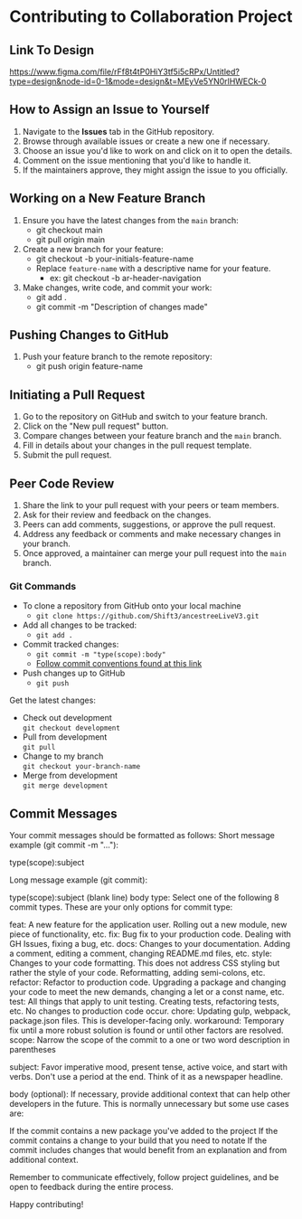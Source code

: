 # Contributing to Collaboration Project

## Link To Design
https://www.figma.com/file/rFf8t4tP0HiY3tf5i5cRPx/Untitled?type=design&node-id=0-1&mode=design&t=MEyVe5YN0rlHWECk-0


## How to Assign an Issue to Yourself

1. Navigate to the **Issues** tab in the GitHub repository.
2. Browse through available issues or create a new one if necessary.
3. Choose an issue you'd like to work on and click on it to open the details.
4. Comment on the issue mentioning that you'd like to handle it.
5. If the maintainers approve, they might assign the issue to you officially.

## Working on a New Feature Branch

1. Ensure you have the latest changes from the `main` branch:
    - git checkout main
    - git pull origin main
2. Create a new branch for your feature:
    - git checkout -b your-initials-feature-name
    - Replace `feature-name` with a descriptive name for your feature.
        - ex: git checkout -b ar-header-navigation
3. Make changes, write code, and commit your work:
    - git add .
    - git commit -m "Description of changes made"

## Pushing Changes to GitHub

1. Push your feature branch to the remote repository:
    - git push origin feature-name

## Initiating a Pull Request

1. Go to the repository on GitHub and switch to your feature branch.
2. Click on the "New pull request" button.
3. Compare changes between your feature branch and the `main` branch.
4. Fill in details about your changes in the pull request template.
5. Submit the pull request.

## Peer Code Review

1. Share the link to your pull request with your peers or team members.
2. Ask for their review and feedback on the changes.
3. Peers can add comments, suggestions, or approve the pull request.
4. Address any feedback or comments and make necessary changes in your branch.
5. Once approved, a maintainer can merge your pull request into the `main` branch.

### Git Commands

- To clone a repository from GitHub onto your local machine
  - `git clone https://github.com/Shift3/ancestreeLiveV3.git`
- Add all changes to be tracked:
  - `git add .`
- Commit tracked changes:
  - `git commit -m "type(scope):body"`
  - [Follow commit conventions found at this link](commits.md)
- Push changes up to GitHub
  - `git push`

Get the latest changes:

- Check out development  
   `git checkout development`
- Pull from development  
   `git pull`
- Change to my branch  
   `git checkout your-branch-name`
- Merge from development  
   `git merge development`

## Commit Messages

Your commit messages should be formatted as follows:
Short message example (git commit -m "..."):

type(scope):subject

Long message example (git commit):

type(scope):subject
(blank line)
body
type: Select one of the following 8 commit types. These are your only options for commit type:

feat: A new feature for the application user. Rolling out a new module, new piece of functionality, etc.
fix: Bug fix to your production code. Dealing with GH Issues, fixing a bug, etc.
docs: Changes to your documentation. Adding a comment, editing a comment, changing README.md files, etc.
style: Changes to your code formatting. This does not address CSS styling but rather the style of your code. Reformatting, adding semi-colons, etc.
refactor: Refactor to production code. Upgrading a package and changing your code to meet the new demands, changing a let or a const name, etc.
test: All things that apply to unit testing. Creating tests, refactoring tests, etc. No changes to production code occur.
chore: Updating gulp, webpack, package.json files. This is developer-facing only.
workaround: Temporary fix until a more robust solution is found or until other factors are resolved.
scope: Narrow the scope of the commit to a one or two word description in parentheses

subject: Favor imperative mood, present tense, active voice, and start with verbs. Don't use a period at the end. Think of it as a newspaper headline.

body (optional): If necessary, provide additional context that can help other developers in the future. This is normally unnecessary but some use cases are:

If the commit contains a new package you've added to the project
If the commit contains a change to your build that you need to notate
If the commit includes changes that would benefit from an explanation and from additional context.

Remember to communicate effectively, follow project guidelines, and be open to feedback during the entire process.

Happy contributing!








